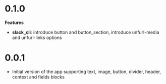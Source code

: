 # 0.1.0

**Features**

- **slack_cli**: introduce button and button_section, introduce unfurl-media and unfurl-links options

# 0.0.1

- Initial version of the app supporting text, image, button, divider, header, context and fields blocks
